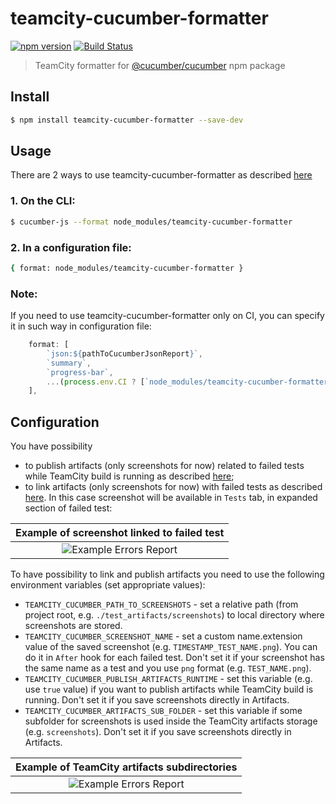 # teamcity-cucumber-formatter

[![npm version](https://badge.fury.io/js/teamcity-cucumber-formatter.svg)](https://www.npmjs.com/package/teamcity-cucumber-formatter)
[![Build Status](https://github.com/RockMinsk/teamcity-cucumber-formatter/actions/workflows/continuous-build.yml/badge.svg)](https://github.com/RockMinsk/teamcity-cucumber-formatter/actions/workflows/continuous-build.yml)

> TeamCity formatter for [@cucumber/cucumber](https://www.npmjs.com/package/@cucumber/cucumber) npm package

## Install

```sh
$ npm install teamcity-cucumber-formatter --save-dev
```

## Usage

There are 2 ways to use teamcity-cucumber-formatter as described [here](https://github.com/cucumber/cucumber-js/blob/main/docs/formatters.md)

### 1. On the CLI:

```sh
$ cucumber-js --format node_modules/teamcity-cucumber-formatter
```

### 2. In a configuration file:

```sh
{ format: node_modules/teamcity-cucumber-formatter }
```

### Note:
If you need to use teamcity-cucumber-formatter only on CI, you can specify it in such way in configuration file:

```javascript
    format: [
        `json:${pathToCucumberJsonReport}`,
        `summary`,
        `progress-bar`,
        ...(process.env.CI ? [`node_modules/teamcity-cucumber-formatter`] : [])
    ],
```

## Configuration

You have possibility
* to publish artifacts (only screenshots for now) related to failed tests while TeamCity build is running as described [here](https://www.jetbrains.com/help/teamcity/service-messages.html#Publishing+Artifacts+While+Build+is+in+Progress);
* to link artifacts (only screenshots for now) with failed tests as described [here](https://www.jetbrains.com/help/teamcity/reporting-test-metadata.html#Images+from+Artifacts+Directory). In this case screenshot will be available in `Tests` tab, in expanded section of failed test:

| Example of screenshot linked to failed test |
|:-------------------------:|
|![Example Errors Report](https://i.postimg.cc/WbNtkFr3/Screenshot-1.png) |

To have possibility to link and publish artifacts you need to use the following environment variables (set appropriate values):

* `TEAMCITY_CUCUMBER_PATH_TO_SCREENSHOTS` - set a relative path (from project root, e.g. `./test_artifacts/screenshots`) to local directory where screenshots are stored.
* `TEAMCITY_CUCUMBER_SCREENSHOT_NAME` - set a custom name.extension value of the saved screenshot (e.g. `TIMESTAMP_TEST_NAME.png`). You can do it in `After` hook for each failed test. Don't set it if your screenshot has the same name as a test and you use `png` format (e.g. `TEST_NAME.png`).
* `TEAMCITY_CUCUMBER_PUBLISH_ARTIFACTS_RUNTIME` - set this variable (e.g. use `true` value) if you want to publish artifacts while TeamCity build is running. Don't set it if you save screenshots directly in Artifacts.
* `TEAMCITY_CUCUMBER_ARTIFACTS_SUB_FOLDER` - set this variable if some subfolder for screenshots is used inside the TeamCity artifacts storage (e.g. `screenshots`). Don't set it if you save screenshots directly in Artifacts.

| Example of TeamCity artifacts subdirectories |
|:-------------------------:|
|![Example Errors Report](https://i.postimg.cc/QMdpJ8zg/Screenshot-2.png) |